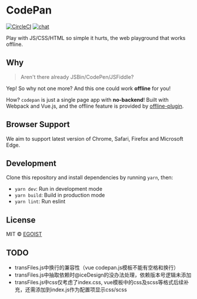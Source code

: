 # CodePan

[![CircleCI](https://circleci.com/gh/egoist/codepan/tree/master.svg?style=shield&circle-token=e811a08d6464123dd65d2dcd52f62806bf9e37fc)](https://circleci.com/gh/egoist/codepan/tree/master) [![chat](https://img.shields.io/badge/chat-on%20discord-7289DA.svg?style=flat)](https://chat.egoist.moe)

Play with JS/CSS/HTML so simple it hurts, the web playground that works offline.

## Why

> Aren't there already JSBin/CodePen/JSFiddle?

Yep! So why not one more? And this one could work **offline** for you!

How? `codepan` is just a single page app with **no-backend**! Built with Webpack and Vue.js, and the offline feature is provided by [offline-plugin](https://github.com/NekR/offline-plugin).

## Browser Support

We aim to support latest version of Chrome, Safari, Firefox and Microsoft Edge.

## Development

Clone this repository and install dependencies by running `yarn`, then:

- `yarn dev`: Run in development mode
- `yarn build`: Build in production mode
- `yarn lint`: Run eslint

## License

MIT &copy; [EGOIST](https://github.com/egoist)


## TODO
- transFiles.js中换行的兼容性（vue codepan.js模板不能有空格和换行）
- transFiles.js中抽取依赖时@iceDesign的没办法处理，依赖版本号逻辑未添加
- transFiles.js中css仅考虑了index.css, vue模板中的css及scss等格式后续补充，还需添加到index.js作为配置项显示css/scss
